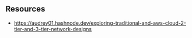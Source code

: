 #

## Resources

- https://audrey01.hashnode.dev/exploring-traditional-and-aws-cloud-2-tier-and-3-tier-network-designs